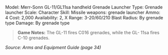Model: Merr-Sonn GL-11/GL11sa handheld Grenade
Launcher
Type: Grenade launcher
Scale: Character
Skill: Missile weapons: grenade launcher
Ammo: 4
Cost: 2,000
Availability: 2, X
Range: 3-20/60/210
Blast Radius: By grenade type
Damage: By grenade type

> **Game Notes:** 
> The GL-11 fires C016 grenades, while the GL- 11sa fires C-10 grenades.

*Source: Arms and Equipment Guide (page 34)*